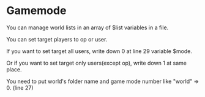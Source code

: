 # Gamemode
You can manage world lists in an array of $list variables in a file.

You can set target players to op or user.

If you want to set target all users, write down 0 at line 29 variable $mode.

Or if you want to set target only users(except op), write down 1 at same place.

You need to put world's folder name and game mode number like "world" => 0. (line 27)
